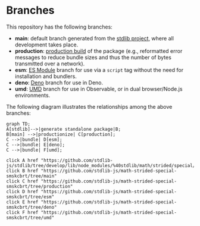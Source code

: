 <!--

@license Apache-2.0

Copyright (c) 2022 The Stdlib Authors.

Licensed under the Apache License, Version 2.0 (the "License");
you may not use this file except in compliance with the License.
You may obtain a copy of the License at

    http://www.apache.org/licenses/LICENSE-2.0

Unless required by applicable law or agreed to in writing, software
distributed under the License is distributed on an "AS IS" BASIS,
WITHOUT WARRANTIES OR CONDITIONS OF ANY KIND, either express or implied.
See the License for the specific language governing permissions and
limitations under the License.

-->

# Branches

This repository has the following branches:

-   **main**: default branch generated from the [stdlib project][stdlib-url], where all development takes place.
-   **production**: [production build][production-url] of the package (e.g., reformatted error messages to reduce bundle sizes and thus the number of bytes transmitted over a network).
-   **esm**: [ES Module][esm-url] branch for use via a `script` tag without the need for installation and bundlers.
-   **deno**: [Deno][deno-url] branch for use in Deno.
-   **umd**: [UMD][umd-url] branch for use in Observable, or in dual browser/Node.js environments.

The following diagram illustrates the relationships among the above branches:

```mermaid
graph TD;
A[stdlib]-->|generate standalone package|B;
B[main] -->|productionize| C[production];
C -->|bundle| D[esm];
C -->|bundle| E[deno];
C -->|bundle| F[umd];

click A href "https://github.com/stdlib-js/stdlib/tree/develop/lib/node_modules/%40stdlib/math/strided/special/smskcbrt"
click B href "https://github.com/stdlib-js/math-strided-special-smskcbrt/tree/main"
click C href "https://github.com/stdlib-js/math-strided-special-smskcbrt/tree/production"
click D href "https://github.com/stdlib-js/math-strided-special-smskcbrt/tree/esm"
click E href "https://github.com/stdlib-js/math-strided-special-smskcbrt/tree/deno"
click F href "https://github.com/stdlib-js/math-strided-special-smskcbrt/tree/umd"
```

[stdlib-url]: https://github.com/stdlib-js/stdlib/tree/develop/lib/node_modules/%40stdlib/math/strided/special/smskcbrt
[production-url]: https://github.com/stdlib-js/math-strided-special-smskcbrt/tree/production
[deno-url]: https://github.com/stdlib-js/math-strided-special-smskcbrt/tree/deno
[umd-url]: https://github.com/stdlib-js/math-strided-special-smskcbrt/tree/umd
[esm-url]: https://github.com/stdlib-js/math-strided-special-smskcbrt/tree/esm